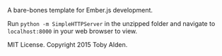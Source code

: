 A bare-bones template for Ember.js development.

Run ```python -m SimpleHTTPServer``` in the unzipped folder and navigate to ```localhost:8000``` in your web browser to view.

MIT License. Copyright 2015 Toby Alden.
